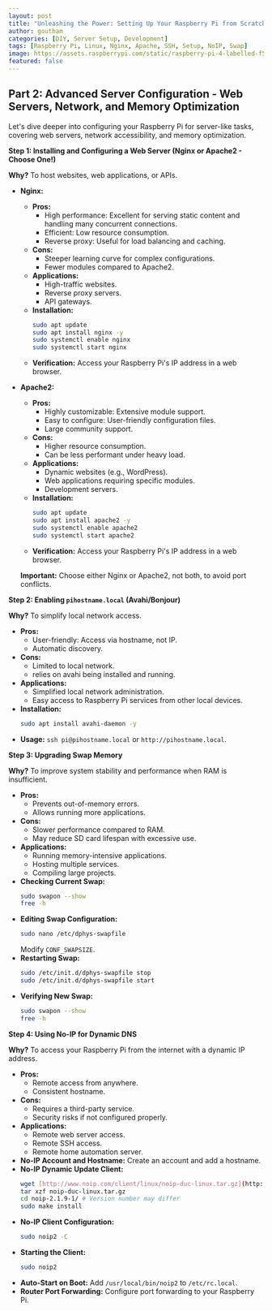 ```yaml
---
layout: post
title: "Unleashing the Power: Setting Up Your Raspberry Pi from Scratch - Part 2: Advanced Server Configuration"
author: goutham
categories: [DIY, Server Setup, Development]
tags: [Raspberry Pi, Linux, Nginx, Apache, SSH, Setup, NoIP, Swap]
image: https://assets.raspberrypi.com/static/raspberry-pi-4-labelled-f5e5dcdf6a34223235f83261fa42d1e8.png
featured: false
---
```


## Part 2: Advanced Server Configuration - Web Servers, Network, and Memory Optimization

Let's dive deeper into configuring your Raspberry Pi for server-like tasks, covering web servers, network accessibility, and memory optimization.

**Step 1: Installing and Configuring a Web Server (Nginx or Apache2 - Choose One!)**

**Why?** To host websites, web applications, or APIs.

* **Nginx:**
    * **Pros:**
        * High performance: Excellent for serving static content and handling many concurrent connections.
        * Efficient: Low resource consumption.
        * Reverse proxy: Useful for load balancing and caching.
    * **Cons:**
        * Steeper learning curve for complex configurations.
        * Fewer modules compared to Apache2.
    * **Applications:**
        * High-traffic websites.
        * Reverse proxy servers.
        * API gateways.
    * **Installation:**
        ```bash
        sudo apt update
        sudo apt install nginx -y
        sudo systemctl enable nginx
        sudo systemctl start nginx
        ```
    * **Verification:** Access your Raspberry Pi's IP address in a web browser.
* **Apache2:**
    * **Pros:**
        * Highly customizable: Extensive module support.
        * Easy to configure: User-friendly configuration files.
        * Large community support.
    * **Cons:**
        * Higher resource consumption.
        * Can be less performant under heavy load.
    * **Applications:**
        * Dynamic websites (e.g., WordPress).
        * Web applications requiring specific modules.
        * Development servers.
    * **Installation:**
        ```bash
        sudo apt update
        sudo apt install apache2 -y
        sudo systemctl enable apache2
        sudo systemctl start apache2
        ```
    * **Verification:** Access your Raspberry Pi's IP address in a web browser.

  **Important:** Choose either Nginx or Apache2, not both, to avoid port conflicts.

**Step 2: Enabling `pihostname.local` (Avahi/Bonjour)**

**Why?** To simplify local network access.

* **Pros:**
    * User-friendly: Access via hostname, not IP.
    * Automatic discovery.
* **Cons:**
    * Limited to local network.
    * relies on avahi being installed and running.
* **Applications:**
    * Simplified local network administration.
    * Easy access to Raspberry Pi services from other local devices.
* **Installation:**
    ```bash
    sudo apt install avahi-daemon -y
    ```
* **Usage:** `ssh pi@pihostname.local` or `http://pihostname.local`.

**Step 3: Upgrading Swap Memory**

**Why?** To improve system stability and performance when RAM is insufficient.

* **Pros:**
    * Prevents out-of-memory errors.
    * Allows running more applications.
* **Cons:**
    * Slower performance compared to RAM.
    * May reduce SD card lifespan with excessive use.
* **Applications:**
    * Running memory-intensive applications.
    * Hosting multiple services.
    * Compiling large projects.
* **Checking Current Swap:**
    ```bash
    sudo swapon --show
    free -h
    ```
* **Editing Swap Configuration:**
    ```bash
    sudo nano /etc/dphys-swapfile
    ```
  Modify `CONF_SWAPSIZE`.
* **Restarting Swap:**
    ```bash
    sudo /etc/init.d/dphys-swapfile stop
    sudo /etc/init.d/dphys-swapfile start
    ```
* **Verifying New Swap:**
    ```bash
    sudo swapon --show
    free -h
    ```

**Step 4: Using No-IP for Dynamic DNS**

**Why?** To access your Raspberry Pi from the internet with a dynamic IP address.

* **Pros:**
    * Remote access from anywhere.
    * Consistent hostname.
* **Cons:**
    * Requires a third-party service.
    * Security risks if not configured properly.
* **Applications:**
    * Remote web server access.
    * Remote SSH access.
    * Remote home automation server.
* **No-IP Account and Hostname:** Create an account and add a hostname.
* **No-IP Dynamic Update Client:**
    ```bash
    wget [http://www.noip.com/client/linux/noip-duc-linux.tar.gz](http://www.noip.com/client/linux/noip-duc-linux.tar.gz)
    tar xzf noip-duc-linux.tar.gz
    cd noip-2.1.9-1/ # Version number may differ
    sudo make install
    ```
* **No-IP Client Configuration:**
    ```bash
    sudo noip2 -C
    ```
* **Starting the Client:**
    ```bash
    sudo noip2
    ```
* **Auto-Start on Boot:** Add `/usr/local/bin/noip2` to `/etc/rc.local`.
* **Router Port Forwarding:** Configure port forwarding to your Raspberry Pi.